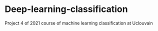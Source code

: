 # Deep-learning-classification
Project 4 of 2021 course of machine learning classification at Uclouvain
